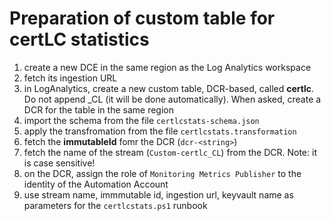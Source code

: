 # Preparation of custom table for certLC statistics

1. create a new DCE in the same region as the Log Analytics workspace
2. fetch its ingestion URL
3. in LogAnalytics, create a new custom table, DCR-based, called **certlc**. Do not append _CL (it will be done automatically). When asked, create a DCR for the table in the same region
4. import the schema from the file `certlcstats-schema.json`
5. apply the transfromation from the file `certlcstats.transformation`
6. fetch the **immutableId** fomr the DCR (`dcr-<string>`)
7. fetch the name of the stream (`Custom-certlc_CL`) from the DCR. Note: it is case sensitive!
8. on the DCR, assign the role of `Monitoring Metrics Publisher` to the identity of the Automation Account
9. use stream name, immmutable id, ingestion url, keyvault name as parameters for the `certlcstats.ps1` runbook

